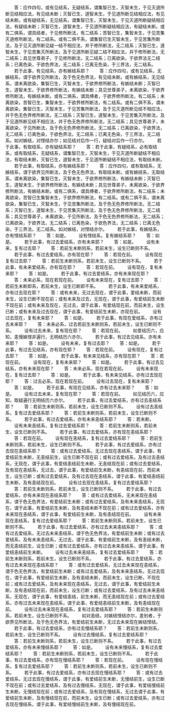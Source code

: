 <!-- { "loadSidebar": true } -->
　　答：应作四句，或有见结系，无疑结系，谓集智已生，灭智未生，于见灭道所断见结相应法，有见结未断；灭智已生，道智未生，于见道所断见结相应法，有见结未断。或有疑结系，无见结系，谓集智已生，灭智未生，于见灭道所断疑结相应法，有疑结未断；灭智已生，道智未生，于见道所断疑结相应法，有疑结未断。或有二俱系，谓具结者，于见修所断法，有二结系；苦智已生，集智未生，于见苦集灭道修所断法，有二结系。或有二俱不系，谓集智已生灭智未生，于见苦集所断法，及于见灭道所断见疑一结不相应法，并于修所断法，无二结系；灭智已生，道智未生，于见苦集灭所断法，及于见道所断见疑二结不相应法，并于修所断法，无二结系；具见世尊弟子，于见修所断法，无二结系；已离欲染，于欲界法无二结系；已离色染，于欲色界法，无二结系；已离无色染，于三界法，无二结系。
　　若于此事，有见结系，亦有嫉结系耶？
　　答：应作四句，或有见结系，无嫉结系，谓于欲界见所断法，及于色无色界法，有见结未断。或有嫉结系，无见结系，谓未离欲染，集智已生，灭智未生，于欲界修所断法，有嫉结未断；灭智已生，道智未生，于欲界修所断法，有嫉结未断；具见世尊弟子，未离欲染，于欲界修所断法，有嫉结未断。或有二俱系，谓具缚者，于欲界修所断法，有二结系；未离欲染，苦智已生，集智未生，于欲界修所断法，有二结系。或有二俱不系，谓未离欲染，集智已生，灭智未生，于见苦集所断法，及于见灭道所断见结不相应法，并于色无色界修所断法，无二结系；灭智已生，道智未生，于见苦集灭所断法，及于见道所断见结不相应法，并于色无色界修所断法，无二结系；具见世尊弟子，未离欲染，于见所断法，及于色无色界修所断法，无二结系；已离欲染，于欲界法，无二结系；已离色染，于欲色界法，无二结系；已离无色染，于三界法，无二结系。如对嫉结，对悭结亦尔；如见结对后作一行，疑结对后作一行亦尔。
　　若于此事，有取结系，亦有疑结系耶？
　　答：若于此事，有疑结系，必有取结系，或有取结系，无疑结系，谓集智已生，灭智未生，于见灭道所断疑结不相应法，有取结未断，灭智已生，道智未生，于见道所断疑结不相应法，有取结未断。
　　若于此事，有取结系，亦有嫉结系耶？
　　答：应作四句，或有取结系，无嫉结系，谓于欲界见所断法，及于色无色界法，有取结未断。或有嫉结系，无取结系，谓未离欲染，集智已生，灭智未生，于欲界修所断法，有嫉结未断；灭智已生，道智未生，于欲界修所断法，有嫉结未断；具见世尊弟子，未离欲染，于欲界修所断法，有嫉结未断。或有二俱系，谓具缚者，于欲界修所断法，有二结系；未离欲染，苦智已生集智未生，于欲界修所断法，有二结系。或有二俱不系，谓未离欲染，集智已生，灭智未生，于见苦集所断法，及于色无色界修所断法，无二结系；灭智已生，道智未生，于见苦集灭所断法，及于色无色界修所断法，无二结系；具见世尊弟子，未离欲染，于见所断法，及于色无色界修所断法，无二结系；已离欲染，于欲界法，无二结系；已离色染，于欲色界法，无二结系；已离无色染，于三界法，无二结系。如对嫉结，对悭结亦尔。
　　若于此事，有嫉结系，亦有悭结系耶？
　　答：如是。
　　设有悭结系，复有嫉结系耶？
　　答：如是。
　　若于此事，有过去爱结系，亦有未来耶？
　　答：如是。
　　设有未来，复有过去耶？
　　答：若前生未断则系，若前未生，设生已断则不系。
　　若于此事，有过去爱结系，亦有现在耶？
　　答：若现在前。
　　设有现在复有过去耶？
　　答：若前生未断则系，若前未生，设生已断则不系。
　　若于此事，有未来爱结系，亦有现在耶？
　　答：若现在前。
　　设有现在，复有未来耶？
　　答：如是。
　　若于此事，有过去爱结系，亦有未来现在耶？
　　答：未来必系，现在若现在前。
　　设有未来现在，复有过去耶？
　　答：若前生未断即系，若前未生，设生已断即不系。
　　若于此事，有未来爱结系，亦有过去现在耶？
　　答：或有未来，无过去现在，谓于此事，爱结未断，而前未生，设生已断不现在前；或有未来及过去，无现在，谓于此事，有爱结前生未断不现在前；或有未来及现在，无过去，谓于此事，有爱结现在前，而前未生，设生已断；或有未来及过去现在，谓于此事，有爱结前生未断，亦现在前。
　　设有过去现在，复有未来耶？
　　答：如是。
　　若于此事，有现在爱结系，亦有过去未来耶？
　　答：未来必系，过去若前生未断则系，若前未生，设生已断则不系。
　　设有过去未来，复有现在耶？
　　答：若现在前。
　　如爱结历六，应知，恚慢嫉悭非遍行，无明结历六亦尔。
　　若于此事，有过去见结系，亦有未来耶？
　　答：如是。
　　设有未来，复有过去耶？
　　答：如是。
　　若于此事，有过去见结系，亦有现在耶？
　　答：若现在前。
　　设有现在，复有过去耶？
　　答：如是。
　　若于此事，有未来见结系，亦有现在耶？
　　答：若现在前。
　　设有现在，复有未来耶？
　　答：如是。
　　若于此事，有过去见结系，亦有未来现在耶？
　　答：未来必系，现在若现在前。
　　设有未来现在，复有过去耶？
　　答：如是。
　　若于此事，有未来见结系，亦有过去现在耶？
　　答：过去必系，现在若现在前。
　　设有过去现在，复有未来耶？
　　答：如是。
　　若于此事，有现在见结系，亦有过去未来耶？
　　答：如是。
　　设有过去未来，复有现在耶？
　　答：若现在前。
　　如见结历六，应知，取疑遍行无明结历六亦尔。
　　若于此事，有过去爱结系，亦有过去恚结系耶？
　　答：若前生未断则系，若前未生，设生已断则不系。
　　设有过去恚结系，复有过去爱结系耶？
　　答：若前生未断则系，若前未生，设生已断则不系。
　　若于此事，有过去爱结系，亦有未来恚结系耶？
　　答：若未断。
　　设有未来恚结系，复有过去爱结系耶？
　　答：若前生未断则系，若前未生，设生已断则不系。
　　若于此事，有过去爱结系，亦有现在恚结系耶？
　　答：若现在前。
　　设有现在恚结系，复有过去爱结系耶？
　　答：若前生未断则系，若前未生，设生已断则不系。
　　若于此事，有过去爱结系，亦有过去现在恚结系耶？
　　答：或有过去爱结系，无过去现在恚结系，谓于此事，有爱结前生未断，无恚结前生，设生已断不现在前；或有过去爱结系，及有过去恚结系，无现在，谓于此事，有爱结恚结前生未断，无恚结现在前；或有过去爱结系，及有现在恚结系，无过去，谓于此事，有爱结前生未断，有恚结现在前，而前未生，设生已断；或有过去爱结系，及有过去现在恚结系，谓于此事，有爱结恚结前生未断，及有恚结现在前。
　　设有过去现在恚结系，复有过去爱结系耶？
　　答：若前生未断则系，若前未生，设生已断则不系。
　　若于此事，有过去爱结系，亦有未来现在恚结系耶？
　　答：或有过去爱结系，无未来现在恚结系，谓于色无色界法，有爱结前生未断；或有过去爱结系，及有未来恚结系，无现在，谓于此事，有爱结前生未断，及有恚结未断不现在前；或有过去爱结系，亦有未来现在恚结系，谓于此事，有爱结前生未断，及有恚结现在前。
　　设有未来现在恚结系，复有过去爱结系耶？
　　答：若前生未断则系，若前未生，设生已断则不系。
　　若于此事，有过去爱结系，亦有过去未来恚结系耶？
　　答：或有过去爱结系，无过去未来恚结系，谓于色无色界法，有爱结前生未断；或有过去爱结系，及有未来恚结系，无过去，谓于此事，有爱结前生未断，及有恚结未断，而无恚结前生，设生已断；或有过去爱结系，亦有过去未来恚结系，谓于此事，有爱结恚结前生未断。
　　设有过去未来恚结系，复有过去爱结系耶？
　　答：若前生未断则系，若前未生，设生已断则不系。
　　若于此事，有过去爱结系，亦有过去未来现在恚结系耶？
　　答：或有过去爱结系，无过去未来现在恚结系，谓于色无色界法，有爱结前生未断；或有过去爱结系，及有未来恚结系，无过去现在，谓于此事，有爱结前生未断，及有恚结未断，而前未生，设生已断，不现在前；或有过去爱结系，及有未来现在恚结系，无过去，谓于此事，有爱结前生未断，及有恚结现在前，而前未生，设生已断；或有过去爱结系，及有过去未来恚结系，无现在，谓于此事，有爱结恚结，前生未断，而无恚结现在前；或有过去爱结系，亦有过去未来现在恚结系，谓于此事，有爱结恚结前生未断，及有恚结现在前。
　　设有过去未来现在恚结系，复有过去爱结系耶？
　　答：若前生未断则系，若前未生，设生已断则不系。
　　如对恚结，对嫉结悭结亦尔，差别者，于欲界见所断法，及于色无色界法，有爱结前生未断，无过去未来现在嫉结悭结。
　　若于此事，有过去爱结系，亦有过去慢结系耶？
　　答：若前生未断则系，若前未生，设生已断则不系。
　　设有过去慢结系，复有过去爱结系耶？
　　答：若前生未断则系，若前未生，设生已断则不系。
　　若于此事，有过去爱结系，亦有未来慢结系耶？
　　答：如是。
　　设有未来慢结系，复有过去爱结系耶？
　　答：若前生未断则系，若前未生，设生已断则不系。
　　若于此事，有过去爱结系，亦有现在慢结系耶？
　　答：若现在前。
　　设有现在慢结系，复有过去爱结系耶？
　　答：若前生未断则系，若前未生，设生已断则不系。
　　若于此事，有过去爱结系，亦有过去现在慢结系耶？
　　答：或有过去爱结系，无过去现在慢结系，谓于此事，有爱结前生未断，无慢结前生，设生已断不现在前；或有过去爱结系，及有过去慢结系，无现在，谓于此事，有爱结慢结前生未断，无慢结现在前；或有过去爱结系，及有现在慢结系，无过去谓于此事，有爱结前生未断，及有慢结现在前，而前未生，设生已断；或有过去爱结系，亦有过去现在慢结系，谓于此事，有爱结慢结前生未断，及有慢结现在前。
